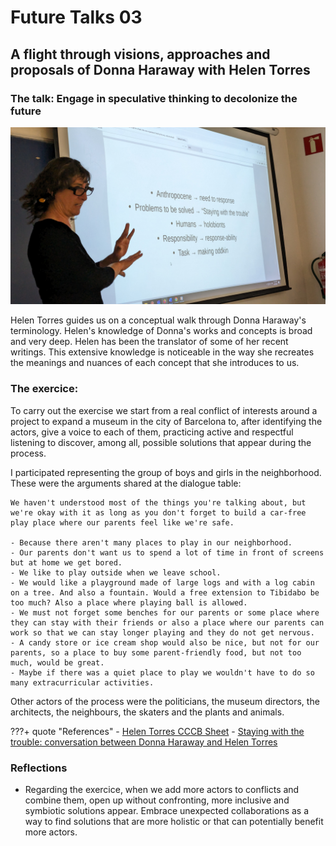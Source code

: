 # **Future Talks 03**

## A flight through visions, approaches and proposals of Donna Haraway with Helen Torres

### The talk: Engage in speculative thinking to decolonize the future
![Helen talk](../../images/T3-02_HelenTorresTalk.jpg)

Helen Torres guides us on a conceptual walk through Donna Haraway's terminology. Helen's knowledge of Donna's works and concepts is broad and very deep. Helen has been the translator of some of her recent writings. This extensive knowledge is noticeable in the way she recreates the meanings and nuances of each concept that she introduces to us.

### The exercice: 

To carry out the exercise we start from a real conflict of interests around a project to expand a museum in the city of Barcelona to, after identifying the actors, give a voice to each of them, practicing active and respectful listening to discover, among all, possible solutions that appear during the process.

I participated representing the group of boys and girls in the neighborhood. These were the arguments shared at the dialogue table: 

    We haven't understood most of the things you're talking about, but we're okay with it as long as you don't forget to build a car-free play place where our parents feel like we're safe.

    - Because there aren't many places to play in our neighborhood.
    - Our parents don't want us to spend a lot of time in front of screens but at home we get bored.
    - We like to play outside when we leave school.
    - We would like a playground made of large logs and with a log cabin on a tree. And also a fountain. Would a free extension to Tibidabo be too much? Also a place where playing ball is allowed.
    - We must not forget some benches for our parents or some place where they can stay with their friends or also a place where our parents can work so that we can stay longer playing and they do not get nervous.
    - A candy store or ice cream shop would also be nice, but not for our parents, so a place to buy some parent-friendly food, but not too much, would be great.
    - Maybe if there was a quiet place to play we wouldn't have to do so many extracurricular activities.

Other actors of the process were the politicians, the museum directors, the architects, the neighbours, the skaters and the plants and animals.


???+ quote "References"
    - [Helen Torres CCCB Sheet](https://www.cccb.org/en/participants/file/helen-torres/228022)
    - [Staying with the trouble: conversation between Donna Haraway and Helen Torres](https://districtecultural.l-h.cat/)
 

### Reflections

- Regarding the exercice, when we add more actors to conflicts and combine them, open up without confronting, more inclusive and symbiotic solutions appear. Embrace unexpected collaborations as a way to find solutions that are more holistic or that can potentially benefit more actors.


